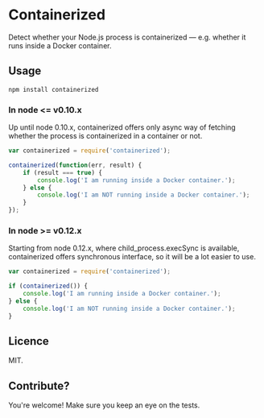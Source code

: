 # Containerized

Detect whether your Node.js process is containerized — e.g. whether it runs inside a Docker container.

## Usage

```
npm install containerized
```

### In node <= v0.10.x

Up until node 0.10.x, containerized offers only async way of fetching whether the process is containerized in a container or not.

```javascript
var containerized = require('containerized');

containerized(function(err, result) {
	if (result === true) {
		console.log('I am running inside a Docker container.');
	} else {
		console.log('I am NOT running inside a Docker container.');
	}
});
```

### In node >= v0.12.x

Starting from node 0.12.x, where child_process.execSync is available, containerized offers synchronous interface, so it will be a lot easier to use.

```javascript
var containerized = require('containerized');

if (containerized()) {
	console.log('I am running inside a Docker container.');
} else {
	console.log('I am NOT running inside a Docker container.');
}
```

## Licence

MIT.

## Contribute?

You're welcome! Make sure you keep an eye on the tests.

